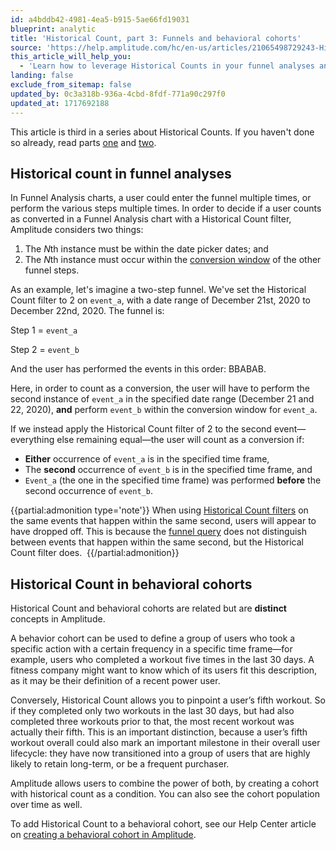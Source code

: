 ```yaml
---
id: a4bddb42-4981-4ea5-b915-5ae66fd19031
blueprint: analytic
title: 'Historical Count, part 3: Funnels and behavioral cohorts'
source: 'https://help.amplitude.com/hc/en-us/articles/21065498729243-Historical-Count-part-3-Funnels-and-behavioral-cohorts'
this_article_will_help_you:
  - 'Learn how to leverage Historical Counts in your funnel analyses and behavioral cohorts'
landing: false
exclude_from_sitemap: false
updated_by: 0c3a318b-936a-4cbd-8fdf-771a90c297f0
updated_at: 1717692188
---
```

This article is third in a series about Historical Counts. If you haven't done so already, read parts [one](/docs/analytics/historical-count-1) and [two](/docs/analytics/historical-count-2).

## Historical count in funnel analyses

In Funnel Analysis charts, a user could enter the funnel multiple times, or perform the various steps multiple times. In order to decide if a user counts as converted in a Funnel Analysis chart with a Historical Count filter, Amplitude considers two things: 

1. The *N*th instance must be within the date picker dates; and
2. The *N*th instance must occur within the [conversion window](/docs/analytics/charts/funnel-analysis/funnel-analysis-build) of the other funnel steps.

As an example, let's imagine a two-step funnel. We've set the Historical Count filter to 2 on `event_a`, with a date range of December 21st, 2020 to December 22nd, 2020. The funnel is:

Step 1 = `event_a`

Step 2 = `event_b`

And the user has performed the events in this order: BBABAB.

Here, in order to count as a conversion, the user will have to perform the second instance of `event_a` in the specified date range (December 21 and 22, 2020), **and** perform `event_b` within the conversion window for `event_a`.

If we instead apply the Historical Count filter of 2 to the second event—everything else remaining equal—the user will count as a conversion if:

* **Either** occurrence of `event_a` is in the specified time frame,
* The **second** occurrence of `event_b` is in the specified time frame, and
* `Event_a` (the one in the specified time frame) was performed **before** the second occurrence of `event_b`.

{{partial:admonition type='note'}}
When using [Historical Count filters](/docs/analytics/historical-count-1) on the same events that happen within the same second, users will appear to have dropped off. This is because the [funnel query](/docs/analytics/charts/funnel-analysis/funnel-analysis-interpret) does not distinguish between events that happen within the same second, but the Historical Count filter does. 
{{/partial:admonition}}

## Historical Count in behavioral cohorts

Historical Count and behavioral cohorts are related but are **distinct** concepts in Amplitude. 

A behavior cohort can be used to define a group of users who took a specific action with a certain frequency in a specific time frame—for example, users who completed a workout five times in the last 30 days. A fitness company might want to know which of its users fit this description, as it may be their definition of a recent power user.

Conversely, Historical Count allows you to pinpoint a user’s fifth workout. So if they completed only two workouts in the last 30 days, but had also completed three workouts prior to that, the most recent workout was actually their fifth. This is an important distinction, because a user’s fifth workout overall could also mark an important milestone in their overall user lifecycle: they have now transitioned into a group of users that are highly likely to retain long-term, or be a frequent purchaser.

Amplitude allows users to combine the power of both, by creating a cohort with historical count as a condition. You can also see the cohort population over time as well.

To add Historical Count to a behavioral cohort, see our Help Center article on [creating a behavioral cohort in Amplitude](/docs/analytics/behavioral-cohorts).
